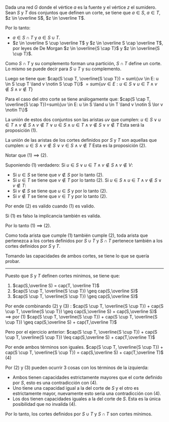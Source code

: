 Dada una red $G$ donde el vértice $a$ es la fuente y el vértice $z$ el sumidero.
Sean $S$ y $T$ dos conjuntos que definen un corte, se tiene que $a \in S$, $a \in T$, $z \in \overline S$, $z \in \overline T$.

Por lo tanto:
- $a \in S \cap T$ y $a \in S \cup T$.
- $z \in \overline S \cup \overline T$ y $z \in \overline S \cap \overline T$, por leyes de De Morgan $z \in \overline{S \cap T}$ y $z \in \overline{S \cup T}$.

Como $S \cap T$ y su complemento forman una partición, $S \cap T$ define un corte. Lo mismo se puede decir para $S \cup T$ y su complemento.

Luego se tiene que:
$cap(S \cup T, \overline{S \cup T}) = sum\{uv \in E: u \in S \cup T \land v \notin S \cup T\}$
$= sum\{uv \in E: u \in S \lor u \in T \land v \notin S \land v \notin T\}$

Para el caso del otro corte se tiene análogamente que:
$cap(S \cap T, \overline{S \cap T})=sum\{uv \in E: u \in S \land u \in T \land v \notin S \lor v \notin T\}$

La unión de estos dos conjuntos son las aristas $uv$ que cumplen:
$u \in S \lor u \in T \land v \notin S \land v \notin T$
$\lor$
$u \in S \land u \in T \land v \notin S \lor v \notin T$
Esta será la proposición (1).


La unión de las aristas de los cortes definidos por $S$ y $T$ son aquellas que cumplen:
$u \in S$ $\land$ $v \notin S$
$\lor$
$v \in S$ $\land$ $v \notin T$
Esta es la proposición (2).

Notar que (1) $\implies$ (2).

Suponiendo (1) verdadero:
Si $u \in S \lor u \in T \land v \notin S \land v\notin V$:
- Si $u \in S$ se tiene que $v \notin S$ por lo tanto (2).
- Si $u \in T$ se tiene que $v \notin T$ por lo tanto (2).
Si $u \in S \land u \in T \land v \notin S \lor v \notin T$:
- Si $v \notin S$ se tiene que $u \in S$ y por lo tanto (2).
- Si $v \notin T$ se tiene que $v \in T$ y por lo tanto (2).

Por ende (2) es valido cuando (1) es valido.

Si (1) es falso la implicancia también es valida.

Por lo tanto (1) $\implies$ (2).

Como toda arista que cumple (1) también cumple (2), toda arista que pertenezca a los cortes definidos por $S \cup T$ y $S \cap T$ pertenece también a los cortes definidos por $S$ y $T$.

Tomando las capacidades de ambos cortes, se tiene lo que se quería probar.

---
Puesto que $S$ y $T$ definen cortes minimos, se tiene que:
1. $cap(S,\overline S) = cap(T, \overline T)$
2. $cap(S \cup T, \overline{S \cup T}) \geq cap(S,\overline S)$
3. $cap(S \cup T, \overline{S \cup T}) \geq cap(S,\overline S)$

Por ende combinando (2) y (3) :
$cap(S \cup T, \overline{S \cup T}) + cap(S \cup T, \overline{S \cup T}) \geq cap(S,\overline S) + cap(S,\overline S)$
$\implies$ por (1)
$cap(S \cup T, \overline{S \cup T}) + cap(S \cup T, \overline{S \cup T}) \geq cap(S,\overline S) + cap(T,\overline T)$

Pero por el ejercicio anterior:
$cap(S \cup T, \overline{S \cup T}) + cap(S \cup T, \overline{S \cup T}) \leq cap(S,\overline S) + cap(T,\overline T)$

Por ende ambos términos son iguales.
$cap(S \cup T, \overline{S \cup T}) + cap(S \cup T, \overline{S \cup T}) = cap(S,\overline S) + cap(T,\overline T)$ (4)

Por (2) y (3) pueden ocurrir 3 cosas con los términos de la izquierda:
- Ambos tienen capacidades estrictamente mayores que el corte definido por $S$, esto es una contradicción con (4).
- Uno tiene una capacidad igual a la del corte de $S$ y el otro es estrictamente mayor, nuevamente esto seria una contradicción con (4).
- Los dos tienen capacidades iguales a la del corte de $S$. Esta es la única posibilidad que no invalida (4).

Por lo tanto, los cortes definidos por $S \cup T$ y $S \cap T$ son cortes mínimos.